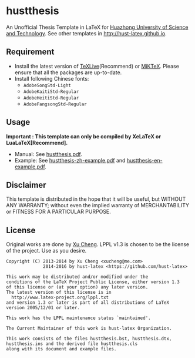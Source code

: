 hustthesis
==========

An Unofficial Thesis Template in LaTeX for [Huazhong University of Science and Technology](http://www.hust.edu.cn). See other templates in <http://hust-latex.github.io>.

## Requirement

* Install the latest version of [TeXLive](http://www.tug.org/texlive/)(Recommend) or [MiKTeX](http://miktex.org/). Please ensure that all the packages are up-to-date.
* Install following Chinese fonts:
    * `AdobeSongStd-Light`
    * `AdobeKaitiStd-Regular`
    * `AdobeHeitiStd-Regular`
    * `AdobeFangsongStd-Regular`

## Usage

**Important : This template can only be compiled by XeLaTeX or LuaLaTeX[Recommend].**

* Manual: See [hustthesis.pdf](https://github.com/hust-latex/hustthesis/raw/master/hustthesis/hustthesis.pdf).
* Example: See [hustthesis-zh-example.pdf](https://github.com/hust-latex/hustthesis/raw/master/hustthesis/hustthesis-zh-example.pdf) and [hustthesis-en-example.pdf](https://github.com/hust-latex/hustthesis/raw/master/hustthesis/hustthesis-en-example.pdf).

## Disclaimer

This template is distributed in the hope that it will be useful, but WITHOUT ANY WARRANTY; without even the implied warranty of MERCHANTABILITY or FITNESS FOR A PARTICULAR PURPOSE.

## License

Original works are done by [Xu Cheng](https://github.com/xu-cheng). LPPL v1.3 is chosen to be the license of the project. Use as you desire.
```
Copyright (C) 2013-2014 by Xu Cheng <xucheng@me.com>
              2014-2016 by hust-latex <https://github.com/hust-latex>

This work may be distributed and/or modified under the
conditions of the LaTeX Project Public License, either version 1.3
of this license or (at your option) any later version.
The latest version of this license is in
  http://www.latex-project.org/lppl.txt
and version 1.3 or later is part of all distributions of LaTeX
version 2005/12/01 or later.

This work has the LPPL maintenance status `maintained'.

The Current Maintainer of this work is hust-latex Organization.

This work consists of the files hustthesis.bst, hustthesis.dtx,
hustthesis.ins and the derived file hustthesis.cls
along with its document and example files.
```

